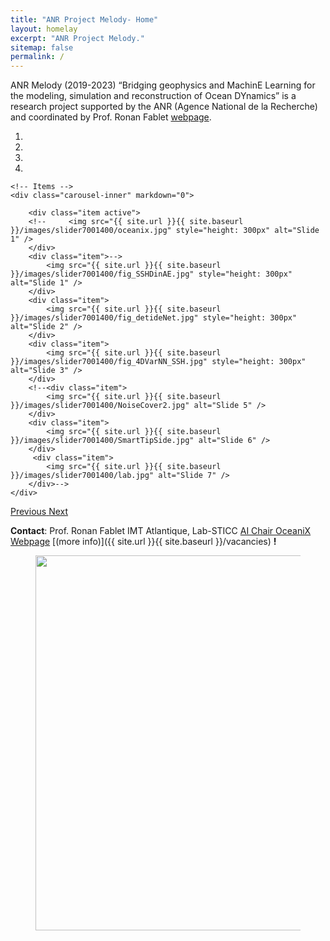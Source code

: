 ```yaml
---
title: "ANR Project Melody- Home"
layout: homelay
excerpt: "ANR Project Melody."
sitemap: false
permalink: /
---
```


ANR Melody (2019-2023) “Bridging geophysics and MachinE Learning for the modeling, simulation and reconstruction of Ocean DYnamics” is a research project supported by the ANR (Agence National de la Recherche) and coordinated by Prof. Ronan Fablet [webpage](https://rfablet.github.io/). 

<div markdown="0" id="carousel" class="carousel slide" data-ride="carousel" data-interval="5000" data-pause="hover" >
    <!-- Menu -->
    <ol class="carousel-indicators">
        <li data-target="#carousel" data-slide-to="0" class="active"></li>
        <li data-target="#carousel" data-slide-to="1"></li>
        <li data-target="#carousel" data-slide-to="2"></li>
        <li data-target="#carousel" data-slide-to="3"></li>
        <!--<li data-target="#carousel" data-slide-to="4"></li>
        <li data-target="#carousel" data-slide-to="5"></li>
        <li data-target="#carousel" data-slide-to="6"></li>-->
    </ol>

    <!-- Items -->
    <div class="carousel-inner" markdown="0">

        <div class="item active">
        <!--     <img src="{{ site.url }}{{ site.baseurl }}/images/slider7001400/oceanix.jpg" style="height: 300px" alt="Slide 1" />
        </div>
        <div class="item">-->
            <img src="{{ site.url }}{{ site.baseurl }}/images/slider7001400/fig_SSHDinAE.jpg" style="height: 300px" alt="Slide 1" />
        </div>
        <div class="item">
            <img src="{{ site.url }}{{ site.baseurl }}/images/slider7001400/fig_detideNet.jpg" style="height: 300px" alt="Slide 2" />
        </div>
        <div class="item">
            <img src="{{ site.url }}{{ site.baseurl }}/images/slider7001400/fig_4DVarNN_SSH.jpg" style="height: 300px" alt="Slide 3" />
        </div>
        <!--<div class="item">
            <img src="{{ site.url }}{{ site.baseurl }}/images/slider7001400/NoiseCover2.jpg" alt="Slide 5" />
        </div>
        <div class="item">
            <img src="{{ site.url }}{{ site.baseurl }}/images/slider7001400/SmartTipSide.jpg" alt="Slide 6" />
        </div>       
         <div class="item">
            <img src="{{ site.url }}{{ site.baseurl }}/images/slider7001400/lab.jpg" alt="Slide 7" />
        </div>-->
    </div>
  <a class="left carousel-control" href="#carousel" role="button" data-slide="prev">
    <span class="glyphicon glyphicon-chevron-left" aria-hidden="true"></span>
    <span class="sr-only">Previous</span>
  </a>
  <a class="right carousel-control" href="#carousel" role="button" data-slide="next">
    <span class="glyphicon glyphicon-chevron-right" aria-hidden="true"></span>
    <span class="sr-only">Next</span>
  </a>
</div>
 

 **Contact**: Prof. Ronan Fablet
 IMT Atlantique, Lab-STICC 
 [AI Chair OceaniX](https://cia-oceanix.github.io)
 [Webpage](https://rfablet.github.io)
 [(more info)]({{ site.url }}{{ site.baseurl }}/vacancies) **!**

<figure class="fourth">
  <img src="{{ site.url }}{{ site.baseurl }}/images/logopic/logo_Melody.jpg" style="width: 600px">
  <!--<img src="{{ site.url }}{{ site.baseurl }}/images/logopic/logo_ISBLUE.png" style="width: 50px">
  <img src="{{ site.url }}{{ site.baseurl }}/images/logopic/logo_anr.png" style="width: 50px">-->
</figure>
